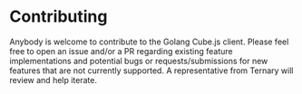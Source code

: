# Contributing

Anybody is welcome to contribute to the Golang Cube.js client. Please feel free to open an issue and/or a PR regarding existing feature implementations and potential bugs or requests/submissions for new features that are not currently supported. A representative from Ternary will review and help iterate.
